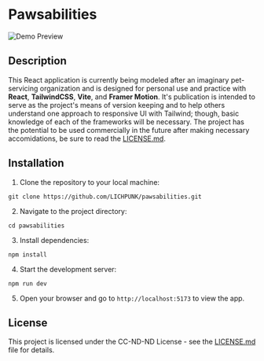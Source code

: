 # Pawsabilities

![Demo Preview](https://github.com/LICHPUNK/pawsabilities/assets/111394123/4ff4286e-d1a7-4ec2-8701-3f805cf75fc6)

## Description

This React application is currently being modeled after an imaginary pet-servicing organization and is designed for personal use and practice with **React**, **TailwindCSS**, **Vite**, and **Framer Motion**. It's publication is intended to serve as the project's means of version keeping and to help others understand one approach to responsive UI with Tailwind; though, basic knowledge of each of the frameworks will be necessary. The project has the potential to be used commercially in the future after making necessary accomidations, be sure to read the [LICENSE.md](https://github.com/LICHPUNK/pawsabilities/blob/main/LICENSE.md).

## Installation

1. Clone the repository to your local machine:

```
git clone https://github.com/LICHPUNK/pawsabilities.git
```

2. Navigate to the project directory:

```
cd pawsabilities
```

3. Install dependencies:

```
npm install
```

4. Start the development server:

```
npm run dev
```

5. Open your browser and go to `http://localhost:5173` to view the app.

## License

This project is licensed under the CC-ND-ND License - see the [LICENSE.md](https://github.com/LICHPUNK/pawsabilities/blob/main/LICENSE.md) file for details.





